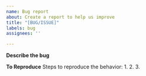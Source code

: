 ```yaml
---
name: Bug report
about: Create a report to help us improve
title: "[BUG/ISSUE]"
labels: bug
assignees: ''

---
```


**Describe the bug**

**To Reproduce**
Steps to reproduce the behavior:
1. 
2. 
3.
